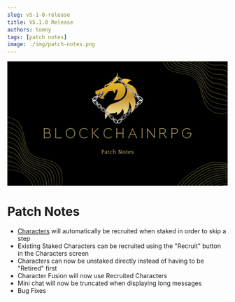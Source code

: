 ```yaml
---
slug: v5-1-0-release
title: V5.1.0 Release
authors: tomny
tags: [patch notes]
image: ./img/patch-notes.png
---
```


![Banner](./img/patch-notes.png)

# Patch Notes

- [Characters](./docs/game-mechanics/characters) will automatically be recruited when staked in order to skip a step
- Existing Staked Characters can be recruited using the "Recruit" button in the Characters screen
- Characters can now be unstaked directly instead of having to be "Retired" first
- Character Fusion will now use Recruited Characters
- Mini chat will now be truncated when displaying long messages
- Bug Fixes
